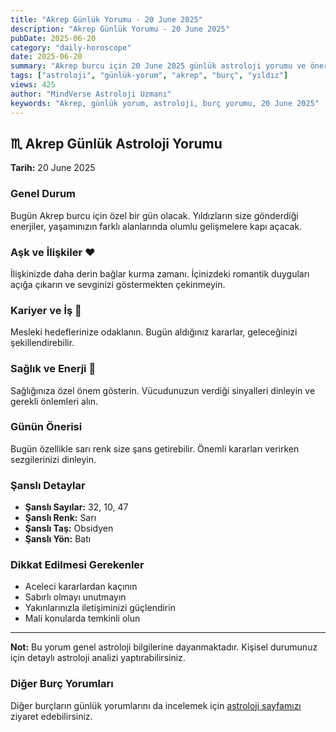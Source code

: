 ```yaml
---
title: "Akrep Günlük Yorumu - 20 June 2025"
description: "Akrep Günlük Yorumu - 20 June 2025"
pubDate: 2025-06-20
category: "daily-horoscope"
date: 2025-06-20
summary: "Akrep burcu için 20 June 2025 günlük astroloji yorumu ve önerileri."
tags: ["astroloji", "günlük-yorum", "akrep", "burç", "yıldız"]
views: 425
author: "MindVerse Astroloji Uzmanı"
keywords: "Akrep, günlük yorum, astroloji, burç yorumu, 20 June 2025"
---
```


## ♏ Akrep Günlük Astroloji Yorumu

**Tarih:** 20 June 2025

### Genel Durum

Bugün Akrep burcu için özel bir gün olacak. Yıldızların size gönderdiği enerjiler, yaşamınızın farklı alanlarında olumlu gelişmelere kapı açacak.

### Aşk ve İlişkiler ❤️

İlişkinizde daha derin bağlar kurma zamanı. İçinizdeki romantik duyguları açığa çıkarın ve sevginizi göstermekten çekinmeyin.

### Kariyer ve İş 💼

Mesleki hedeflerinize odaklanın. Bugün aldığınız kararlar, geleceğinizi şekillendirebilir.

### Sağlık ve Enerji 🌟

Sağlığınıza özel önem gösterin. Vücudunuzun verdiği sinyalleri dinleyin ve gerekli önlemleri alın.

### Günün Önerisi

Bugün özellikle sarı renk size şans getirebilir. Önemli kararları verirken sezgilerinizi dinleyin.

### Şanslı Detaylar

- **Şanslı Sayılar:** 32, 10, 47
- **Şanslı Renk:** Sarı
- **Şanslı Taş:** Obsidyen
- **Şanslı Yön:** Batı

### Dikkat Edilmesi Gerekenler

- Aceleci kararlardan kaçının
- Sabırlı olmayı unutmayın
- Yakınlarınızla iletişiminizi güçlendirin
- Mali konularda temkinli olun

---

**Not:** Bu yorum genel astroloji bilgilerine dayanmaktadır. Kişisel durumunuz için detaylı astroloji analizi yaptırabilirsiniz.

### Diğer Burç Yorumları

Diğer burçların günlük yorumlarını da incelemek için [astroloji sayfamızı](/astrology) ziyaret edebilirsiniz.
